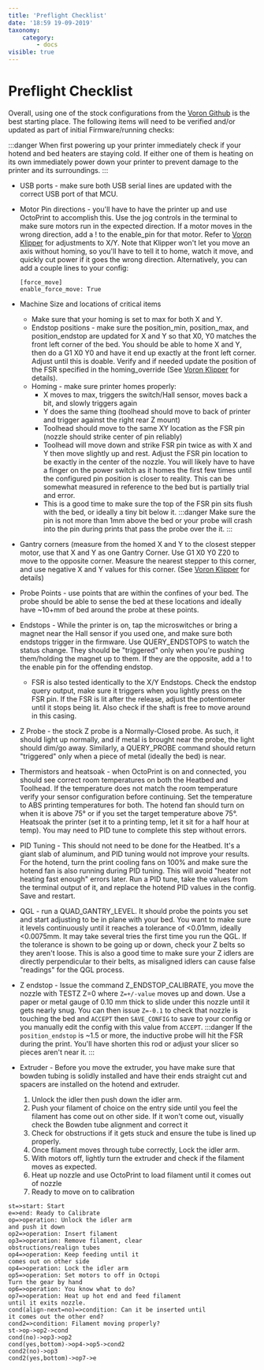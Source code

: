 ```yaml
---
title: 'Preflight Checklist'
date: '18:59 19-09-2019'
taxonomy:
    category:
        - docs
visible: true
---
```


# Preflight Checklist



Overall, using one of the stock configurations from the [Voron Github](https://github.com/VoronDesign/Voron-2) is the best starting place. The following items will need to be verified and/or updated as part of initial Firmware/running checks:

:::danger
When first powering up your printer immediately check if your hotend and bed heaters are staying cold. If either one of them is heating on its own immediately power down your printer to prevent damage to the printer and its surroundings. 
:::


*  USB ports - make sure both USB serial lines are updated with the correct USB port of that MCU.

* Motor Pin directions - you'll have to have the printer up and use OctoPrint to accomplish this. Use the jog controls in the terminal to make sure motors run in the expected direction. If a motor moves in the wrong direction, add a  ! to the enable_pin for that motor. Refer to [Voron Klipper](https://hackmd.io/EROaLkSjSqaKzFZkPuqZxg#X-and-Y-steppers-A-and-B-drives) for adjustments to X/Y. Note that Klipper won't let you move an axis without homing, so you'll have to tell it to home, watch it move, and quickly cut power if it goes the wrong direction. Alternatively, you can add a couple lines to your config:
    ```
    [force_move]
    enable_force_move: True
    ```

* Machine Size and locations of critical items
    * Make sure that your homing is set to max for both X and Y.
    * Endstop positions - make sure the position_min, position_max, and position_endstop are updated for X and Y so that X0, Y0 matches the front left corner of the bed. You should be able to home X and Y, then do a G1 X0 Y0 and have it end up exactly at the front left corner. Adjust until this is doable. Verify and if needed update the position of the FSR specified in the homing_override (See [Voron Klipper](https://hackmd.io/EROaLkSjSqaKzFZkPuqZxg#Homing-Override) for details).
   * Homing - make sure printer homes properly:
        * X moves to max, triggers the switch/Hall sensor, moves back a bit, and slowly triggers again
        * Y does the same thing (toolhead should move to back of printer and trigger against the right rear Z mount)
        * Toolhead should move to the same XY location as the FSR pin (nozzle should strike center of pin reliably)
        * Toolhead will move down and strike FSR pin twice as with X and Y then move slightly up and rest. Adjust the FSR pin location to be exactly in the center of the nozzle. You will likely have to have a finger on the power switch as it homes the first few times until the configured pin position is closer to reality. This can be somewhat measured in reference to the bed but is partially trial and error.
        * This is a good time to make sure the top of the FSR pin sits flush with the bed, or ideally a tiny bit below it. 
            :::danger
            Make sure the pin is not more than 1mm above the bed or your probe will crash into the pin during prints that pass the probe over the it.
            :::

* Gantry corners (measure from the homed X and Y to the closest stepper motor, use that X and Y as one Gantry Corner. Use G1 X0 Y0 Z20 to move to the opposite corner. Measure the nearest stepper to this corner, and use negative X and Y values for this corner. (See [Voron Klipper](/EROaLkSjSqaKzFZkPuqZxg#Quad-Gantry-Levelling-Settings) for details)
* Probe Points - use points that are within the confines of your bed. The probe should be able to sense the bed at these locations and ideally have ~10+mm of bed around the probe at these points.


* Endstops - While the printer is on, tap the microswitches or bring a magnet near the Hall sensor if you used one, and make sure both endstops trigger in the firmware. Use QUERY_ENDSTOPS to watch the status change. They should be "triggered" only when you're pushing them/holding the magnet up to them. If they are the opposite, add a ! to the enable pin for the offending endstop.
    * FSR  is also tested identically to the X/Y Endstops. Check the endstop query output, make sure it triggers when you lightly press on the FSR pin. If the FSR is lit after the release, adjust the potentiometer until it stops being lit. Also check if the shaft is free to move around in this casing.

* Z Probe - the stock Z probe is a Normally-Closed probe. As such, it should light up normally, and if metal is brought near the probe, the light should dim/go away. Similarly, a QUERY_PROBE command should return "triggered" only when a piece of metal (ideally the bed) is near.

* Thermistors and heatsoak - when OctoPrint is on and connected, you should see correct room temperatures on both the Heatbed and Toolhead. If the temperature does not match the room temperature verify your sensor configuration before continuing. Set the temperature to ABS printing temperatures for both. The hotend fan should turn on when it is above 75° or if you set the target temperature above 75°. Heatsoak the printer (set it to a printing temp, let it sit for a half hour at temp). You may need to PID tune to complete this step without errors.
* PID Tuning - This should not need to be done for the Heatbed. It's a giant slab of aluminum, and PID tuning would not improve your results. For the hotend, turn the print cooling fans on 100% and make sure the hotend fan is also running during PID tuning. This will avoid "heater not heating fast enough" errors later. Run a PID tune, take the values from the terminal output of it, and replace the hotend PID values in the config. Save and restart.

* QGL - run a QUAD_GANTRY_LEVEL. It should probe the points you set and start adjusting to be in plane with your bed. You want to make sure it levels continuously until it reaches a tolerance of <0.01mm, ideally <0.0075mm. It may take several tries the first time you run the QGL. If the tolerance is shown to be going up or down, check your Z belts so they aren't loose. This is also a good time to make sure your Z idlers are directly perpendicular to their belts, as misaligned idlers can cause false "readings" for the QGL process.

* Z endstop - Issue the command Z_ENDSTOP_CALIBRATE, you move the nozzle with TESTZ Z=0 where `Z=+/-value` moves up and down. Use a paper or metal gauge of 0.10 mm thick to slide under this nozzle until it gets nearly snug. You can then issue `Z=-0.1` to check that nozzle is touching the bed and `ACCEPT` then `SAVE_CONFIG` to save to your config or you manually edit the config with this value from `ACCEPT`.
    :::danger
    If the `position_endstop` is ~1.5 or more, the inductive probe will hit the FSR during the print. You'll have shorten this rod or adjust your slicer so pieces aren't near it.
    :::

* Extruder - Before you move the extruder, you have make sure that bowden tubing is solidly installed and have their ends straight cut and spacers are installed on the hotend and extruder.
    1. Unlock the idler then push down the idler arm.
    2. Push your filament of choice on the entry side until you feel the filament has come out on other side. If it won't come out, visually check the Bowden tube alignment and correct it
    3. Check for obstructions if it gets stuck and ensure the tube is lined up properly.
    4. Once filament moves through tube correctly, Lock the idler arm.
    5. With motors off, lightly turn the extruder and check if the filament moves as expected.
    6. Heat up nozzle and use OctoPrint to load filament until it comes out of nozzle
    7. Ready to move on to calibration

```flow
st=>start: Start
e=>end: Ready to Calibrate
op=>operation: Unlock the idler arm
and push it down
op2=>operation: Insert filament
op3=>operation: Remove filament, clear 
obstructions/realign tubes
op4=>operation: Keep feeding until it
comes out on other side
op4=>operation: Lock the idler arm
op5=>operation: Set motors to off in Octopi
Turn the gear by hand
op6=>operation: You know what to do?
op7=>operation: Heat up hot end and feed filament
until it exits nozzle.
cond(align-next=no)=>condition: Can it be inserted until 
it comes out the other end?
cond2=>condition: Filament moving properly?
st->op->op2->cond
cond(no)->op3->op2
cond(yes,bottom)->op4->op5->cond2
cond2(no)->op3
cond2(yes,bottom)->op7->e
```